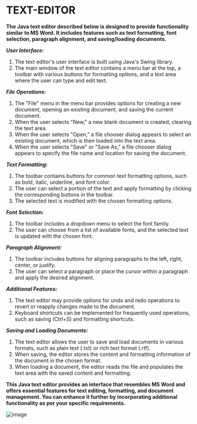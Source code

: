 # TEXT-EDITOR


**The Java text editor described below is designed to provide functionality similar to MS Word. It includes features such as text formatting, font selection, paragraph alignment, and saving/loading documents.**

_**User Interface:**_

1. The text editor's user interface is built using Java's Swing library.
2. The main window of the text editor contains a menu bar at the top, a toolbar with various buttons for formatting options, and a text area where the user can type and edit text.

_**File Operations:**_

1. The "File" menu in the menu bar provides options for creating a new document, opening an existing document, and saving the current document.
2. When the user selects "New," a new blank document is created, clearing the text area.
3. When the user selects "Open," a file chooser dialog appears to select an existing document, which is then loaded into the text area.
4. When the user selects "Save" or "Save As," a file chooser dialog appears to specify the file name and location for saving the document.

_**Text Formatting:**_

1. The toolbar contains buttons for common text formatting options, such as bold, italic, underline, and font color.
2. The user can select a portion of the text and apply formatting by clicking the corresponding buttons in the toolbar.
3. The selected text is modified with the chosen formatting options.

_**Font Selection:**_

1. The toolbar includes a dropdown menu to select the font family.
2. The user can choose from a list of available fonts, and the selected text is updated with the chosen font.

_**Paragraph Alignment:**_

1. The toolbar includes buttons for aligning paragraphs to the left, right, center, or justify.
2. The user can select a paragraph or place the cursor within a paragraph and apply the desired alignment.
 
_**Additional Features:**_

1. The text editor may provide options for undo and redo operations to revert or reapply changes made to the document.
2. Keyboard shortcuts can be implemented for frequently used operations, such as saving (Ctrl+S) and formatting shortcuts.

_**Saving and Loading Documents:**_

1. The text editor allows the user to save and load documents in various formats, such as plain text (.txt) or rich text format (.rtf).
2. When saving, the editor stores the content and formatting information of the document in the chosen format.
3. When loading a document, the editor reads the file and populates the text area with the saved content and formatting.

**This Java text editor provides an interface that resembles MS Word and offers essential features for text editing, formatting, and document management. You can enhance it further by incorporating additional functionality as per your specific requirements.**

![image](https://github.com/pg348/Authentication-using-JWT-token/assets/89197939/1e27c4d6-f741-464b-abc5-de8caff5c0ba)

